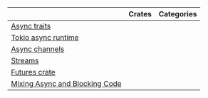 |  | Crates | Categories |
|--------|--------|------------|
| [Async traits](async_traits.md) |  |  |
| [Tokio async runtime](tokio.md) |  |  |
| [Async channels](async_channels.md) |  |  |
| [Streams](streams.md) |  |  |
| [Futures crate](futures.md) |  |  |
| [Mixing Async and Blocking Code](async_and_blocking.md) |  |  |
